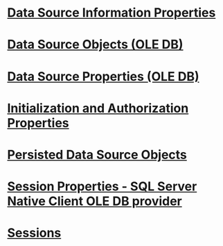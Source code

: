 # [Data Source Information Properties](data-source-information-properties.md)
# [Data Source Objects (OLE DB)](data-source-objects-ole-db.md)
# [Data Source Properties (OLE DB)](data-source-properties-ole-db.md)
# [Initialization and Authorization Properties](initialization-and-authorization-properties.md)
# [Persisted Data Source Objects](persisted-data-source-objects.md)
# [Session Properties - SQL Server Native Client OLE DB provider](session-properties-sql-server-native-client-ole-db-provider.md)
# [Sessions](sessions.md)
